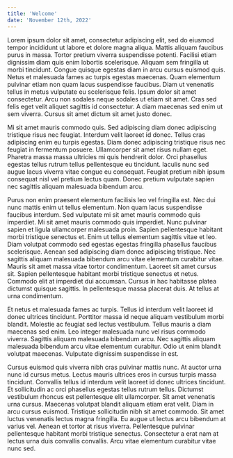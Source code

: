 ```yaml
---
title: 'Welcome'
date: 'November 12th, 2022'
---
```


Lorem ipsum dolor sit amet, consectetur adipiscing elit, sed do eiusmod tempor incididunt ut labore et dolore magna aliqua. Mattis aliquam faucibus purus in massa. Tortor pretium viverra suspendisse potenti. Facilisi etiam dignissim diam quis enim lobortis scelerisque. Aliquam sem fringilla ut morbi tincidunt. Congue quisque egestas diam in arcu cursus euismod quis. Netus et malesuada fames ac turpis egestas maecenas. Quam elementum pulvinar etiam non quam lacus suspendisse faucibus. Diam ut venenatis tellus in metus vulputate eu scelerisque felis. Ipsum dolor sit amet consectetur. Arcu non sodales neque sodales ut etiam sit amet. Cras sed felis eget velit aliquet sagittis id consectetur. A diam maecenas sed enim ut sem viverra. Cursus sit amet dictum sit amet justo donec.

Mi sit amet mauris commodo quis. Sed adipiscing diam donec adipiscing tristique risus nec feugiat. Interdum velit laoreet id donec. Tellus cras adipiscing enim eu turpis egestas. Diam donec adipiscing tristique risus nec feugiat in fermentum posuere. Ullamcorper sit amet risus nullam eget. Pharetra massa massa ultricies mi quis hendrerit dolor. Orci phasellus egestas tellus rutrum tellus pellentesque eu tincidunt. Iaculis nunc sed augue lacus viverra vitae congue eu consequat. Feugiat pretium nibh ipsum consequat nisl vel pretium lectus quam. Donec pretium vulputate sapien nec sagittis aliquam malesuada bibendum arcu.

Purus non enim praesent elementum facilisis leo vel fringilla est. Nec dui nunc mattis enim ut tellus elementum. Non quam lacus suspendisse faucibus interdum. Sed vulputate mi sit amet mauris commodo quis imperdiet. Mi sit amet mauris commodo quis imperdiet. Nunc pulvinar sapien et ligula ullamcorper malesuada proin. Sapien pellentesque habitant morbi tristique senectus et. Enim ut tellus elementum sagittis vitae et leo. Diam volutpat commodo sed egestas egestas fringilla phasellus faucibus scelerisque. Aenean sed adipiscing diam donec adipiscing tristique. Nec sagittis aliquam malesuada bibendum arcu vitae elementum curabitur vitae. Mauris sit amet massa vitae tortor condimentum. Laoreet sit amet cursus sit. Sapien pellentesque habitant morbi tristique senectus et netus. Commodo elit at imperdiet dui accumsan. Cursus in hac habitasse platea dictumst quisque sagittis. In pellentesque massa placerat duis. At tellus at urna condimentum.

Et netus et malesuada fames ac turpis. Tellus id interdum velit laoreet id donec ultrices tincidunt. Porttitor massa id neque aliquam vestibulum morbi blandit. Molestie ac feugiat sed lectus vestibulum. Tellus mauris a diam maecenas sed enim. Leo integer malesuada nunc vel risus commodo viverra. Sagittis aliquam malesuada bibendum arcu. Nec sagittis aliquam malesuada bibendum arcu vitae elementum curabitur. Odio ut enim blandit volutpat maecenas. Vulputate dignissim suspendisse in est.

Cursus euismod quis viverra nibh cras pulvinar mattis nunc. At auctor urna nunc id cursus metus. Lectus mauris ultrices eros in cursus turpis massa tincidunt. Convallis tellus id interdum velit laoreet id donec ultrices tincidunt. Et sollicitudin ac orci phasellus egestas tellus rutrum tellus. Dictumst vestibulum rhoncus est pellentesque elit ullamcorper. Sit amet venenatis urna cursus. Maecenas volutpat blandit aliquam etiam erat velit. Diam in arcu cursus euismod. Tristique sollicitudin nibh sit amet commodo. Sit amet luctus venenatis lectus magna fringilla. Eu augue ut lectus arcu bibendum at varius vel. Aenean et tortor at risus viverra. Pellentesque pulvinar pellentesque habitant morbi tristique senectus. Consectetur a erat nam at lectus urna duis convallis convallis. Arcu vitae elementum curabitur vitae nunc sed.